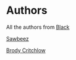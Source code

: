 # Authors

All the authors from [Black](https://github.com/psf/black/blob/main/AUTHORS.md)

[Sawbeez](https://discord.com/users/595288204593332235)

[Brody Critchlow](https://discord.com/users/612107033608585252)

